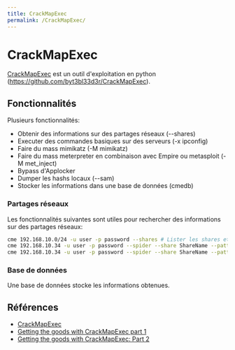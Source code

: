 ```yaml
---
title: CrackMapExec
permalink: /CrackMapExec/
---
```


# CrackMapExec

[CrackMapExec](/CrackMapExec "wikilink") est un outil d'exploitation en python (https://github.com/byt3bl33d3r/CrackMapExec).

Fonctionnalités
---------------

Plusieurs fonctionnalités:

-   Obtenir des informations sur des partages réseaux (--shares)
-   Executer des commandes basiques sur des serveurs (-x ipconfig)
-   Faire du mass mimikatz (-M mimikatz)
-   Faire du mass meterpreter en combinaison avec Empire ou metasploit (-M met_inject)
-   Bypass d'Applocker
-   Dumper les hashs locaux (--sam)
-   Stocker les informations dans une base de données (cmedb)

### Partages réseaux

Les fonctionnalités suivantes sont utiles pour rechercher des informations sur des partages réseaux:

``` bash
cme 192.168.10.0/24 -u user -p password --shares # Lister les shares et leur permission
cme 192.168.10.34 -u user -p password --spider --share ShareName --pattern pass # Chercher des fichier sensibles (recherche sur le nom)
cme 192.168.10.34 -u user -p password --spider --share ShareName --pattern pass --content # Chercher des fichier sensibles (recherche dans le contenu)
```

### Base de données

Une base de données stocke les informations obtenues.

Références
----------

-   [CrackMapExec](https://github.com/byt3bl33d3r/CrackMapExec)
-   [Getting the goods with CrackMapExec part 1](https://byt3bl33d3r.github.io/getting-the-goods-with-crackmapexec-part-1.html)
-   [Getting the goods with CrackMapExec: Part 2](https://byt3bl33d3r.github.io/getting-the-goods-with-crackmapexec-part-2.html)
